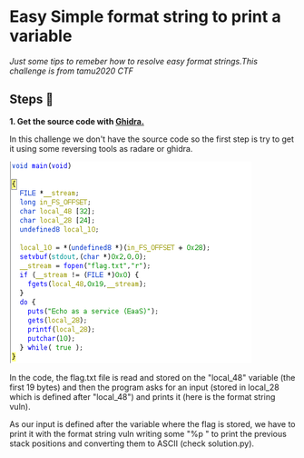 # Easy Simple format string to print a variable
_Just some tips to remeber how to resolve easy format strings.This challenge is from tamu2020 CTF_

## Steps 📝
**1.  Get the source code with [Ghidra.](https://ghidra-sre.org/)**

In this challenge we don't have the source code so the first step is try to get it using some reversing tools as radare or ghidra.

![main ret address](images/main_function_ghidra.png)

In the code, the flag.txt file is read and stored on the "local_48" variable (the first 19 bytes) and then the program asks for an input (stored in local_28 which is defined after "local_48") and prints it (here is the format string vuln). 

As our input is defined after the variable where the flag is stored, we have to print it with the format string vuln writing some "%p " to print the previous stack positions and converting them to ASCII (check solution.py). 
